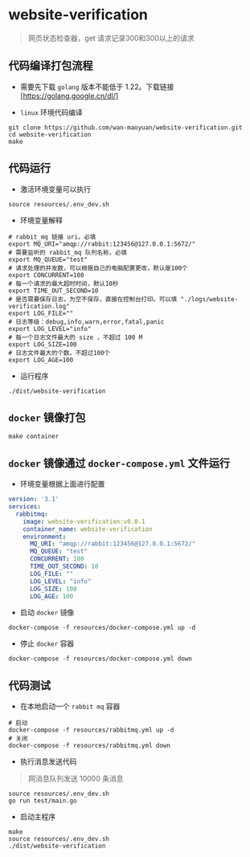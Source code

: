 # website-verification
> 网页状态检查器，get 请求记录300和300以上的请求

## 代码编译打包流程
- 需要先下载 `golang` 版本不能低于 1.22。下载链接[https://golang.google.cn/dl/]

- `linux` 环境代码编译
```shell
git clone https://github.com/wan-maoyuan/website-verification.git
cd website-verification
make
```

## 代码运行
- 激活环境变量可以执行 
```shell
source resources/.env_dev.sh
```

- 环境变量解释
```shell
# rabbit_mq 链接 uri，必填
export MQ_URI="amqp://rabbit:123456@127.0.0.1:5672/"
# 需要监听的 rabbit_mq 队列名称，必填
export MQ_QUEUE="test"
# 请求处理的并发数，可以根据自己的电脑配置更改，默认是100个
export CONCURRENT=100
# 每一个请求的最大超时时间，默认10秒
export TIME_OUT_SECOND=10
# 是否需要保存日志，为空不保存，直接在控制台打印。可以填 "./logs/website-verification.log"
export LOG_FILE=""
# 日志等级：debug,info,warn,error,fatal,panic
export LOG_LEVEL="info"
# 每一个日志文件最大的 size ，不超过 100 M
export LOG_SIZE=100
# 日志文件最大的个数，不超过100个
export LOG_AGE=100
```

- 运行程序
```shell
./dist/website-verification
```

## `docker` 镜像打包
```shell
make container
```

## `docker` 镜像通过 `docker-compose.yml` 文件运行
- 环境变量根据上面进行配置
```yml
version: '3.1'
services:
  rabbitmq:
    image: website-verification:v0.0.1
    container_name: website-verification
    environment:
      MQ_URI: "amqp://rabbit:123456@127.0.0.1:5672/"
      MQ_QUEUE: "test"
      CONCURRENT: 100
      TIME_OUT_SECOND: 10
      LOG_FILE: ""
      LOG_LEVEL: "info"
      LOG_SIZE: 100
      LOG_AGE: 100
```

- 启动 `docker` 镜像
```shell
docker-compose -f resources/docker-compose.yml up -d
```

- 停止 `docker` 容器
```shell
docker-compose -f resources/docker-compose.yml down
```

## 代码测试
- 在本地启动一个 `rabbit mq` 容器
```shell
# 启动
docker-compose -f resources/rabbitmq.yml up -d
# 关闭
docker-compose -f resources/rabbitmq.yml down
```

- 执行消息发送代码
> 网消息队列发送 10000 条消息
```shell
source resources/.env_dev.sh
go run test/main.go
```

- 启动主程序
```shell
make
source resources/.env_dev.sh
./dist/website-verification
```